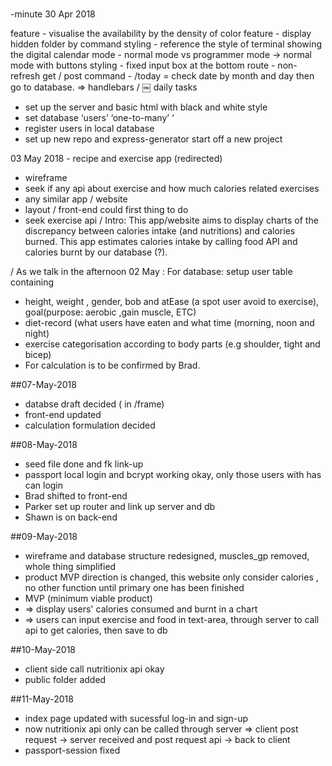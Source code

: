 # 
-minute
30 Apr 2018

feature - visualise the availability by the density of color
feature - display hidden folder by command
styling - reference the style of terminal showing the digital calendar
mode - normal mode vs programmer mode -> normal mode with buttons
styling - fixed input box at the bottom
route - non-refresh get / post
command - /today = check date by month and day then go to database. => handlebars /
￼
daily tasks
- set up the server and basic html with black and white style
- set database ‘users’ ‘one-to-many’ ‘
- register users in local database
- set up new repo and express-generator start off a new project

03 May 2018 - recipe and exercise app (redirected)
- wireframe
- seek if any api about exercise and how much calories related exercises
- any similar app / website
- layout / front-end could first thing to do
- seek exercise api /
Intro: This app/website aims to display charts of the discrepancy between calories intake (and nutritions) and calories burned. This app estimates calories intake by calling food API and calories burnt by our database (?).

/ As we talk in the afternoon 02 May :
For database:
setup user table containing
- height, weight , gender, bob and atEase (a spot user avoid to exercise), goal(purpose: aerobic ,gain muscle, ETC)
- diet-record (what users have eaten and what time (morning, noon and night)
- exercise categorisation according to body parts (e.g shoulder, tight and bicep)
- For calculation is to be confirmed by Brad.

##07-May-2018
- databse draft decided ( in /frame)
- front-end updated
- calculation formulation decided

##08-May-2018
- seed file done and fk link-up
- passport local login and bcrypt working okay, only those users with has can login
- Brad shifted to front-end
- Parker set up router and link up server and db
- Shawn is on back-end

##09-May-2018
- wireframe and database structure redesigned, muscles_gp removed, whole thing simplified
- product MVP direction is changed, this website only consider calories , no other function until primary one has been finished
- MVP (minimum viable product) 
- => display users' calories consumed and burnt in a chart
- => users can input exercise and food in text-area, through server to call api to get calories, then save to db

##10-May-2018
- client side call nutritionix api okay
- public folder added

##11-May-2018
- index page updated with sucessful log-in and sign-up
- now nutritionix api only can be called through server => client post request -> server received and post request api -> back to client
- passport-session fixed